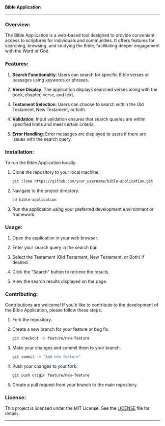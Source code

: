 **Bible Application**

---

### Overview:

The Bible Application is a web-based tool designed to provide convenient access to scriptures for individuals and communities. It offers features for searching, browsing, and studying the Bible, facilitating deeper engagement with the Word of God.

### Features:

1. **Search Functionality**: Users can search for specific Bible verses or passages using keywords or phrases.

2. **Verse Display**: The application displays searched verses along with the book, chapter, verse, and text.

3. **Testament Selection**: Users can choose to search within the Old Testament, New Testament, or both.

4. **Validation**: Input validation ensures that search queries are within specified limits and meet certain criteria.

5. **Error Handling**: Error messages are displayed to users if there are issues with the search query.

### Installation:

To run the Bible Application locally:

1. Clone the repository to your local machine.
   ```bash
   git clone https://github.com/your_username/bible-application.git
   ```

2. Navigate to the project directory.
   ```bash
   cd bible-application
   ```

3. Run the application using your preferred development environment or framework.

### Usage:

1. Open the application in your web browser.

2. Enter your search query in the search bar.

3. Select the Testament (Old Testament, New Testament, or Both) if desired.

4. Click the "Search" button to retrieve the results.

5. View the search results displayed on the page.

### Contributing:

Contributions are welcome! If you'd like to contribute to the development of the Bible Application, please follow these steps:

1. Fork the repository.

2. Create a new branch for your feature or bug fix.
   ```bash
   git checkout -b feature/new-feature
   ```

3. Make your changes and commit them to your branch.
   ```bash
   git commit -m "Add new feature"
   ```

4. Push your changes to your fork.
   ```bash
   git push origin feature/new-feature
   ```

5. Create a pull request from your branch to the main repository.

### License:

This project is licensed under the MIT License. See the [LICENSE](LICENSE) file for details.


---
